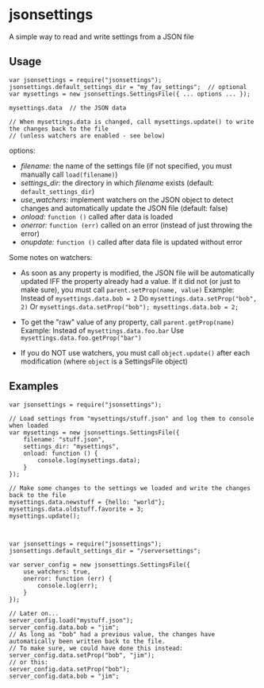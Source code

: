 # jsonsettings

A simple way to read and write settings from a JSON file

## Usage

    var jsonsettings = require("jsonsettings");
    jsonsettings.default_settings_dir = "my_fav_settings";  // optional
    var mysettings = new jsonsettings.SettingsFile({ ... options ... });
    
    mysettings.data  // the JSON data
    
    // When mysettings.data is changed, call mysettings.update() to write the changes back to the file
    // (unless watchers are enabled - see below)

options:
 - *filename:* the name of the settings file (if not specified, you must manually call `load(filename)`)
 - *settings_dir:* the directory in which *filename* exists (default: `default_settings_dir`)
 - *use_watchers:* implement watchers on the JSON object to detect changes and automatically update the JSON file (default: false)
 - *onload:* `function ()` called after data is loaded
 - *onerror:* `function (err)` called on an error (instead of just throwing the error)
 - *onupdate:* `function ()` called after data file is updated without error

Some notes on watchers:
  - As soon as any property is modified, the JSON file will be automatically updated IFF the property already had a value. If it did not (or just to make sure), you must call `parent.setProp(name, value)`
    Example:
      Instead of `mysettings.data.bob = 2`
      Do `mysettings.data.setProp("bob", 2)`
      Or `mysettings.data.setProp("bob"); mysettings.data.bob = 2;`

  - To get the "raw" value of any property, call `parent.getProp(name)`
    Example:
      Instead of `mysettings.data.foo.bar`
      Use `mysettings.data.foo.getProp("bar")`

  - If you do NOT use watchers, you must call `object.update()` after each modification (where `object` is a SettingsFile object)

## Examples

    var jsonsettings = require("jsonsettings");
    
    // Load settings from "mysettings/stuff.json" and log them to console when loaded
    var mysettings = new jsonsettings.SettingsFile({
        filename: "stuff.json",
        settings_dir: "mysettings",
        onload: function () {
            console.log(mysettings.data);
        }
    });
    
    // Make some changes to the settings we loaded and write the changes back to the file
    mysettings.data.newstuff = {hello: "world"};
    mysettings.data.oldstuff.favorite = 3;
    mysettings.update();



    var jsonsettings = require("jsonsettings");
    jsonsettings.default_settings_dir = "/serversettings";
    
    var server_config = new jsonsettings.SettingsFile({
        use_watchers: true,
        onerror: function (err) {
            console.log(err);
        }
    });
    
    // Later on...
    server_config.load("mystuff.json");
    server_config.data.bob = "jim";
    // As long as "bob" had a previous value, the changes have automatically been written back to the file.
    // To make sure, we could have done this instead:
    server_config.data.setProp("bob", "jim");
    // or this:
    server_config.data.setProp("bob");
    server_config.data.bob = "jim";